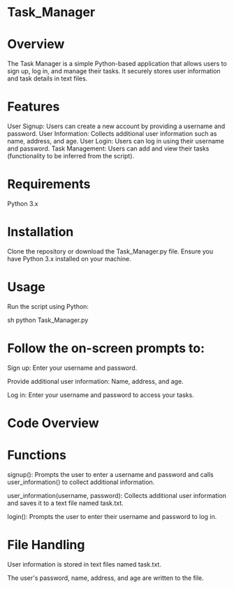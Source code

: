 # Task_Manager

# Overview
The Task Manager is a simple Python-based application that allows users to sign up, log in, and manage their tasks. It securely stores user information and task details in text files.

# Features
User Signup: Users can create a new account by providing a username and password.
User Information: Collects additional user information such as name, address, and age.
User Login: Users can log in using their username and password.
Task Management: Users can add and view their tasks (functionality to be inferred from the script).

# Requirements
Python 3.x

# Installation
Clone the repository or download the Task_Manager.py file.
Ensure you have Python 3.x installed on your machine.

# Usage
Run the script using Python:

sh
python Task_Manager.py


# Follow the on-screen prompts to:

Sign up: Enter your username and password.

Provide additional user information: Name, address, and age.

Log in: Enter your username and password to access your tasks.

# Code Overview

# Functions

signup(): Prompts the user to enter a username and password and calls user_information() to collect additional information.

user_information(username, password): Collects additional user information and saves it to a text file named <username> task.txt.

login(): Prompts the user to enter their username and password to log in.


# File Handling

User information is stored in text files named <username> task.txt.

The user's password, name, address, and age are written to the file.
